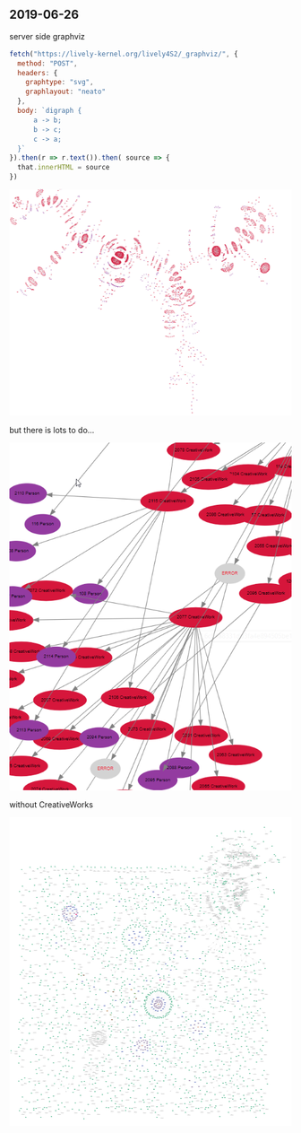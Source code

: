 ## 2019-06-26

server side graphviz

```js
fetch("https://lively-kernel.org/lively4S2/_graphviz/", {
  method: "POST",
  headers: {
    graphtype: "svg",
    graphlayout: "neato"
  },
  body: `digraph {
      a -> b;
      b -> c;
      c -> a;
  }`
}).then(r => r.text()).then( source => {
  that.innerHTML = source
})
```

![](home_4000elements_server.png)



but there is lots to do...

![](home_4000_details.png)

without CreativeWorks

![](home_without_creative_works.png)